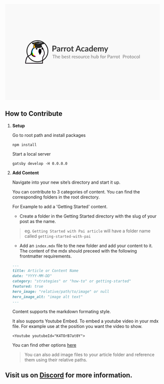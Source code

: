 <p align="center">
  <a href="#">
    <img alt="Gatsby" src="./src/images/default-banner-parrot.png" width="700" />
  </a>
</p>



## How to Contribute

1.  **Setup**

    Go to root path and install packages
    ```shell
    npm install
    ```
    Start a local server
    ```
    gatsby develop -H 0.0.0.0
    ````

2.  **Add Content**

    Navigate into your new site’s directory and start it up.

    You can contribute to 3 categories of content. You can find the corresponding folders in the root directory.

    For Example to add a 'Getting Started' content.

    * Create a folder in the Getting Started directory with the slug of your post as the name.

    > eg. `Getting Started with Pai article` will have a folder name called `getting-started-with-pai`

    * Add an `index.mdx` file to the new folder and add your content to it. The content of the mdx should preceed with the following frontmatter requirements.
    ```md
    ---
    title: Article or Content Name
    date: "YYYY-MM-DD"
    category: "strategies" or "how-to" or getting-started"
    featured: true
    hero_image: "relative/path/to/image" or null 
    hero_image_alt: "image alt text"
    ---
    ```

    Content supports the markdown formating style. 
    
    It also supports Youtube Embed. To embed a youtube video in your mdx file.
    For example use at the position you want the video to show.
    ```mdx
    <Youtube youtubeId="K4TOrB7at0Y">
    ```
    You can find other options [here](https://www.mdx-embed.com/?path=/docs/components-youtube--usage)

    > You can also add image files to your article folder and reference them using their relative paths.



## Visit us on [Discord](https://discord.gg/gopartyparrot) for more information. 
